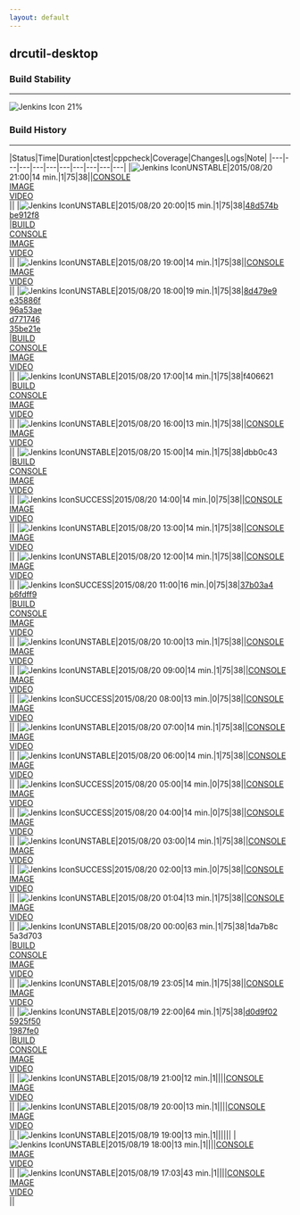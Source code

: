 ```yaml
---
layout: default
---
```

## drcutil-desktop
### Build Stability
___
![Jenkins Icon](http://jenkinshrg.github.io/images/48x48/health-20to39.png)
21%
  
### Build History
___
|Status|Time|Duration|<span class='badge'>ctest</span>|<span class='badge'>cppcheck</span>|Coverage|Changes|Logs|Note|
|---|---|---|---|---|---|---|---|---|---|
|![Jenkins Icon](http://jenkinshrg.github.io/images/24x24/yellow.png)UNSTABLE|2015/08/20 21:00|14 min.|1|75|38||[CONSOLE](https://drive.google.com/file/d/0B54sHwaxmuM4ZFU5Tkk0czZreDA/view?usp=drivesdk)<br>[IMAGE](https://drive.google.com/file/d/0B54sHwaxmuM4UFJjSGpNUExqeEE/view?usp=drivesdk)<br>[VIDEO](https://drive.google.com/file/d/0B54sHwaxmuM4Q1RVMEtqVFR0MzQ/view?usp=drivesdk)<br>||
|![Jenkins Icon](http://jenkinshrg.github.io/images/24x24/yellow.png)UNSTABLE|2015/08/20 20:00|15 min.|1|75|38|[48d574b](https://github.com/jrl-umi3218/hmc2/commit/48d574b)<br>[be912f8](https://github.com/jrl-umi3218/hrpsys-humanoid/commit/be912f8)<br>|[BUILD](https://drive.google.com/file/d/0B54sHwaxmuM4RnZRdWF0UGF6Tnc/view?usp=drivesdk)<br>[CONSOLE](https://drive.google.com/file/d/0B54sHwaxmuM4ZmtfV0Z6X2l4VHc/view?usp=drivesdk)<br>[IMAGE](https://drive.google.com/file/d/0B54sHwaxmuM4M3N2Q3d5bnZEOVE/view?usp=drivesdk)<br>[VIDEO](https://drive.google.com/file/d/0B54sHwaxmuM4RFkydmRfQU5FalE/view?usp=drivesdk)<br>||
|![Jenkins Icon](http://jenkinshrg.github.io/images/24x24/yellow.png)UNSTABLE|2015/08/20 19:00|14 min.|1|75|38||[CONSOLE](https://drive.google.com/file/d/0B54sHwaxmuM4b2c3S0pZQ3hxRmc/view?usp=drivesdk)<br>[IMAGE](https://drive.google.com/file/d/0B54sHwaxmuM4RnNMWEdDLXF3azg/view?usp=drivesdk)<br>[VIDEO](https://drive.google.com/file/d/0B54sHwaxmuM4SU5uanExUndrTWs/view?usp=drivesdk)<br>||
|![Jenkins Icon](http://jenkinshrg.github.io/images/24x24/yellow.png)UNSTABLE|2015/08/20 18:00|19 min.|1|75|38|[8d479e9](https://github.com/fkanehiro/hrpsys-base/commit/8d479e9)<br>[e35886f](https://github.com/fkanehiro/hrpsys-base/commit/e35886f)<br>[96a53ae](https://github.com/fkanehiro/hrpsys-base/commit/96a53ae)<br>[d771746](https://github.com/fkanehiro/openhrp3/commit/d771746)<br>[35be21e](https://github.com/fkanehiro/openhrp3/commit/35be21e)<br>|[BUILD](https://drive.google.com/file/d/0B54sHwaxmuM4MFYxWVJqQWJXTzg/view?usp=drivesdk)<br>[CONSOLE](https://drive.google.com/file/d/0B54sHwaxmuM4UDAwYThTOTgtNXc/view?usp=drivesdk)<br>[IMAGE](https://drive.google.com/file/d/0B54sHwaxmuM4UE5ZZWx3UThlNGM/view?usp=drivesdk)<br>[VIDEO](https://drive.google.com/file/d/0B54sHwaxmuM4VXRQM0NrTUNmdUU/view?usp=drivesdk)<br>||
|![Jenkins Icon](http://jenkinshrg.github.io/images/24x24/yellow.png)UNSTABLE|2015/08/20 17:00|14 min.|1|75|38|f406621<br>|[BUILD](https://drive.google.com/file/d/0B54sHwaxmuM4Q3I1RW9tWjU1azg/view?usp=drivesdk)<br>[CONSOLE](https://drive.google.com/file/d/0B54sHwaxmuM4UnVJQ0lDa1FrSUE/view?usp=drivesdk)<br>[IMAGE](https://drive.google.com/file/d/0B54sHwaxmuM4aFRDRHgyT2hpNHc/view?usp=drivesdk)<br>[VIDEO](https://drive.google.com/file/d/0B54sHwaxmuM4ZzdrdFI2UVFSVHc/view?usp=drivesdk)<br>||
|![Jenkins Icon](http://jenkinshrg.github.io/images/24x24/yellow.png)UNSTABLE|2015/08/20 16:00|13 min.|1|75|38||[CONSOLE](https://drive.google.com/file/d/0B54sHwaxmuM4blV6M2R1SllqUk0/view?usp=drivesdk)<br>[IMAGE](https://drive.google.com/file/d/0B54sHwaxmuM4YnAyTjRGRUZ2YzQ/view?usp=drivesdk)<br>[VIDEO](https://drive.google.com/file/d/0B54sHwaxmuM4ZTh1SHJTR05GOUE/view?usp=drivesdk)<br>||
|![Jenkins Icon](http://jenkinshrg.github.io/images/24x24/yellow.png)UNSTABLE|2015/08/20 15:00|14 min.|1|75|38|dbb0c43<br>|[BUILD](https://drive.google.com/file/d/0B54sHwaxmuM4ZXoxeFI3bWhEVkU/view?usp=drivesdk)<br>[CONSOLE](https://drive.google.com/file/d/0B54sHwaxmuM4a3lNZW5fR2ttQ1U/view?usp=drivesdk)<br>[IMAGE](https://drive.google.com/file/d/0B54sHwaxmuM4VEZ3cURCbkFmbm8/view?usp=drivesdk)<br>[VIDEO](https://drive.google.com/file/d/0B54sHwaxmuM4YWZzWE80OUJ6ODg/view?usp=drivesdk)<br>||
|![Jenkins Icon](http://jenkinshrg.github.io/images/24x24/blue.png)SUCCESS|2015/08/20 14:00|14 min.|0|75|38||[CONSOLE](https://drive.google.com/file/d/0B54sHwaxmuM4UVk1UWZUWHE5dkE/view?usp=drivesdk)<br>[IMAGE](https://drive.google.com/file/d/0B54sHwaxmuM4MkxXZUVZUXV5Q00/view?usp=drivesdk)<br>[VIDEO](https://drive.google.com/file/d/0B54sHwaxmuM4UUw3NnpoWVdYZ0E/view?usp=drivesdk)<br>||
|![Jenkins Icon](http://jenkinshrg.github.io/images/24x24/yellow.png)UNSTABLE|2015/08/20 13:00|14 min.|1|75|38||[CONSOLE](https://drive.google.com/file/d/0B54sHwaxmuM4VmN1NGpWQ3ZMcE0/view?usp=drivesdk)<br>[IMAGE](https://drive.google.com/file/d/0B54sHwaxmuM4cVJwOEZsMlJzcDQ/view?usp=drivesdk)<br>[VIDEO](https://drive.google.com/file/d/0B54sHwaxmuM4c3VoY3hWcThkdjQ/view?usp=drivesdk)<br>||
|![Jenkins Icon](http://jenkinshrg.github.io/images/24x24/yellow.png)UNSTABLE|2015/08/20 12:00|14 min.|1|75|38||[CONSOLE](https://drive.google.com/file/d/0B54sHwaxmuM4clFtUE43aWJDVjQ/view?usp=drivesdk)<br>[IMAGE](https://drive.google.com/file/d/0B54sHwaxmuM4b3llQ1dKd0p3THc/view?usp=drivesdk)<br>[VIDEO](https://drive.google.com/file/d/0B54sHwaxmuM4UjhwX1Zxd3hqWjg/view?usp=drivesdk)<br>||
|![Jenkins Icon](http://jenkinshrg.github.io/images/24x24/blue.png)SUCCESS|2015/08/20 11:00|16 min.|0|75|38|[37b03a4](https://github.com/jrl-umi3218/hmc2/commit/37b03a4)<br>[b6fdff9](https://github.com/jrl-umi3218/hrpsys-humanoid/commit/b6fdff9)<br>|[BUILD](https://drive.google.com/file/d/0B54sHwaxmuM4UHBkZklSbTl0Rjg/view?usp=drivesdk)<br>[CONSOLE](https://drive.google.com/file/d/0B54sHwaxmuM4NmZ5Q0RITWJiTUk/view?usp=drivesdk)<br>[IMAGE](https://drive.google.com/file/d/0B54sHwaxmuM4M1ZkZ3RabHBwWms/view?usp=drivesdk)<br>[VIDEO](https://drive.google.com/file/d/0B54sHwaxmuM4RjJMRkVIQWwtMUE/view?usp=drivesdk)<br>||
|![Jenkins Icon](http://jenkinshrg.github.io/images/24x24/yellow.png)UNSTABLE|2015/08/20 10:00|13 min.|1|75|38||[CONSOLE](https://drive.google.com/file/d/0B54sHwaxmuM4a3hYNERPcnVyRzg/view?usp=drivesdk)<br>[IMAGE](https://drive.google.com/file/d/0B54sHwaxmuM4X1JCUjNXX1N0Tlk/view?usp=drivesdk)<br>[VIDEO](https://drive.google.com/file/d/0B54sHwaxmuM4OHI3MUtBZzgzMGs/view?usp=drivesdk)<br>||
|![Jenkins Icon](http://jenkinshrg.github.io/images/24x24/yellow.png)UNSTABLE|2015/08/20 09:00|14 min.|1|75|38||[CONSOLE](https://drive.google.com/file/d/0B54sHwaxmuM4V18wdDRoZGxFYW8/view?usp=drivesdk)<br>[IMAGE](https://drive.google.com/file/d/0B54sHwaxmuM4MG5pb09fbkpCbFk/view?usp=drivesdk)<br>[VIDEO](https://drive.google.com/file/d/0B54sHwaxmuM4bU5aRHVSSlJhcVE/view?usp=drivesdk)<br>||
|![Jenkins Icon](http://jenkinshrg.github.io/images/24x24/blue.png)SUCCESS|2015/08/20 08:00|13 min.|0|75|38||[CONSOLE](https://drive.google.com/file/d/0B54sHwaxmuM4MTNrQmI2R3JSUmc/view?usp=drivesdk)<br>[IMAGE](https://drive.google.com/file/d/0B54sHwaxmuM4aHUxQkJTeTlxcW8/view?usp=drivesdk)<br>[VIDEO](https://drive.google.com/file/d/0B54sHwaxmuM4V0JnaU9sRjJDN28/view?usp=drivesdk)<br>||
|![Jenkins Icon](http://jenkinshrg.github.io/images/24x24/yellow.png)UNSTABLE|2015/08/20 07:00|14 min.|1|75|38||[CONSOLE](https://drive.google.com/file/d/0B54sHwaxmuM4QnYxUkxxRTRSM2s/view?usp=drivesdk)<br>[IMAGE](https://drive.google.com/file/d/0B54sHwaxmuM4X2o3YWdNam1QaGM/view?usp=drivesdk)<br>[VIDEO](https://drive.google.com/file/d/0B54sHwaxmuM4T0RISFBVX1JGRDg/view?usp=drivesdk)<br>||
|![Jenkins Icon](http://jenkinshrg.github.io/images/24x24/yellow.png)UNSTABLE|2015/08/20 06:00|14 min.|1|75|38||[CONSOLE](https://drive.google.com/file/d/0B54sHwaxmuM4ajFHa1c4dzdmYXM/view?usp=drivesdk)<br>[IMAGE](https://drive.google.com/file/d/0B54sHwaxmuM4aU1ScTZPdE9kRnM/view?usp=drivesdk)<br>[VIDEO](https://drive.google.com/file/d/0B54sHwaxmuM4a0xRRzhValpzd3c/view?usp=drivesdk)<br>||
|![Jenkins Icon](http://jenkinshrg.github.io/images/24x24/blue.png)SUCCESS|2015/08/20 05:00|14 min.|0|75|38||[CONSOLE](https://drive.google.com/file/d/0B54sHwaxmuM4b2tLckY2SndqT0E/view?usp=drivesdk)<br>[IMAGE](https://drive.google.com/file/d/0B54sHwaxmuM4Zjc0MWRPeXlpdDg/view?usp=drivesdk)<br>[VIDEO](https://drive.google.com/file/d/0B54sHwaxmuM4cGtWMXdzcmdVZG8/view?usp=drivesdk)<br>||
|![Jenkins Icon](http://jenkinshrg.github.io/images/24x24/blue.png)SUCCESS|2015/08/20 04:00|14 min.|0|75|38||[CONSOLE](https://drive.google.com/file/d/0B54sHwaxmuM4UHhkY1djNzhSSGs/view?usp=drivesdk)<br>[IMAGE](https://drive.google.com/file/d/0B54sHwaxmuM4QVFCeW8wb05LcTg/view?usp=drivesdk)<br>[VIDEO](https://drive.google.com/file/d/0B54sHwaxmuM4RnB0bWNGNG9EVFE/view?usp=drivesdk)<br>||
|![Jenkins Icon](http://jenkinshrg.github.io/images/24x24/yellow.png)UNSTABLE|2015/08/20 03:00|14 min.|1|75|38||[CONSOLE](https://drive.google.com/file/d/0B54sHwaxmuM4N25HaDgzNjRYQlE/view?usp=drivesdk)<br>[IMAGE](https://drive.google.com/file/d/0B54sHwaxmuM4amY4REpRYlZiTms/view?usp=drivesdk)<br>[VIDEO](https://drive.google.com/file/d/0B54sHwaxmuM4bkFYb0hIX0N0Umc/view?usp=drivesdk)<br>||
|![Jenkins Icon](http://jenkinshrg.github.io/images/24x24/blue.png)SUCCESS|2015/08/20 02:00|13 min.|0|75|38||[CONSOLE](https://drive.google.com/file/d/0B54sHwaxmuM4bW01QllKWFRpUEE/view?usp=drivesdk)<br>[IMAGE](https://drive.google.com/file/d/0B54sHwaxmuM4Sm5DOGpmZEtqdms/view?usp=drivesdk)<br>[VIDEO](https://drive.google.com/file/d/0B54sHwaxmuM4cEdxanpsbGRad3c/view?usp=drivesdk)<br>||
|![Jenkins Icon](http://jenkinshrg.github.io/images/24x24/yellow.png)UNSTABLE|2015/08/20 01:04|13 min.|1|75|38||[CONSOLE](https://drive.google.com/file/d/0B54sHwaxmuM4dnh0cUZVMzdxbWs/view?usp=drivesdk)<br>[IMAGE](https://drive.google.com/file/d/0B54sHwaxmuM4aXloSjVwWVU0ZVk/view?usp=drivesdk)<br>[VIDEO](https://drive.google.com/file/d/0B54sHwaxmuM4eTVQMEZ1R3NkUVU/view?usp=drivesdk)<br>||
|![Jenkins Icon](http://jenkinshrg.github.io/images/24x24/yellow.png)UNSTABLE|2015/08/20 00:00|63 min.|1|75|38|1da7b8c<br>5a3d703<br>|[BUILD](https://drive.google.com/file/d/0B54sHwaxmuM4V1V1aFduYVJBclU/view?usp=drivesdk)<br>[CONSOLE](https://drive.google.com/file/d/0B54sHwaxmuM4NEh4YWp2MVd0VWc/view?usp=drivesdk)<br>[IMAGE](https://drive.google.com/file/d/0B54sHwaxmuM4RHRTRVFVMzRHbkE/view?usp=drivesdk)<br>[VIDEO](https://drive.google.com/file/d/0B54sHwaxmuM4anRYWEZ2Wkhibnc/view?usp=drivesdk)<br>||
|![Jenkins Icon](http://jenkinshrg.github.io/images/24x24/yellow.png)UNSTABLE|2015/08/19 23:05|14 min.|1|75|38||[CONSOLE](https://drive.google.com/file/d/0B54sHwaxmuM4MU1fd3ZHTDQ4aVk/view?usp=drivesdk)<br>[IMAGE](https://drive.google.com/file/d/0B54sHwaxmuM4Yzg5SGFtT0MwSFk/view?usp=drivesdk)<br>[VIDEO](https://drive.google.com/file/d/0B54sHwaxmuM4aTZQaUVWWF9jT00/view?usp=drivesdk)<br>||
|![Jenkins Icon](http://jenkinshrg.github.io/images/24x24/yellow.png)UNSTABLE|2015/08/19 22:00|64 min.|1|75|38|[d0d9f02](https://github.com/fkanehiro/hrpsys-base/commit/d0d9f02)<br>[5925f50](https://github.com/fkanehiro/hrpsys-base/commit/5925f50)<br>[1987fe0](https://github.com/fkanehiro/hrpsys-base/commit/1987fe0)<br>|[BUILD](https://drive.google.com/file/d/0B54sHwaxmuM4bkp4bG5ybU5lS0U/view?usp=drivesdk)<br>[CONSOLE](https://drive.google.com/file/d/0B54sHwaxmuM4dU54UTJfVkVEQzA/view?usp=drivesdk)<br>[IMAGE](https://drive.google.com/file/d/0B54sHwaxmuM4X0Y3TmR6MHdnU2s/view?usp=drivesdk)<br>[VIDEO](https://drive.google.com/file/d/0B54sHwaxmuM4eE9xbmJxN0RLd0E/view?usp=drivesdk)<br>||
|![Jenkins Icon](http://jenkinshrg.github.io/images/24x24/yellow.png)UNSTABLE|2015/08/19 21:00|12 min.|1||||[CONSOLE](https://drive.google.com/file/d/0B54sHwaxmuM4bm5GNkJwWGZlV2c/view?usp=drivesdk)<br>[IMAGE](https://drive.google.com/file/d/0B54sHwaxmuM4Q1NVODU4QV81b2s/view?usp=drivesdk)<br>[VIDEO](https://drive.google.com/file/d/0B54sHwaxmuM4NHNJQUNXVHBoSGs/view?usp=drivesdk)<br>||
|![Jenkins Icon](http://jenkinshrg.github.io/images/24x24/yellow.png)UNSTABLE|2015/08/19 20:00|13 min.|1||||[CONSOLE](https://drive.google.com/file/d/0B54sHwaxmuM4NUVZZGlEYTRtQWs/view?usp=drivesdk)<br>[IMAGE](https://drive.google.com/file/d/0B54sHwaxmuM4UzBpSEQzV2lsWUk/view?usp=drivesdk)<br>[VIDEO](https://drive.google.com/file/d/0B54sHwaxmuM4aWVPbjM0Q0drVjA/view?usp=drivesdk)<br>||
|![Jenkins Icon](http://jenkinshrg.github.io/images/24x24/yellow.png)UNSTABLE|2015/08/19 19:00|13 min.|1||||||
|![Jenkins Icon](http://jenkinshrg.github.io/images/24x24/yellow.png)UNSTABLE|2015/08/19 18:00|13 min.|1||||[CONSOLE](https://drive.google.com/file/d/0B54sHwaxmuM4R2JVRF83NG56b2c/view?usp=drivesdk)<br>[IMAGE](https://drive.google.com/file/d/0B54sHwaxmuM4cG1NTTRseFZBOUE/view?usp=drivesdk)<br>[VIDEO](https://drive.google.com/file/d/0B54sHwaxmuM4NzYwN1FCSGNLdFk/view?usp=drivesdk)<br>||
|![Jenkins Icon](http://jenkinshrg.github.io/images/24x24/yellow.png)UNSTABLE|2015/08/19 17:03|43 min.|1||||[CONSOLE](https://drive.google.com/file/d/0B54sHwaxmuM4VmNWNV91REhSdWc/view?usp=drivesdk)<br>[IMAGE](https://drive.google.com/file/d/0B54sHwaxmuM4UHlGM0xUZnd6YmM/view?usp=drivesdk)<br>[VIDEO](https://drive.google.com/file/d/0B54sHwaxmuM4ejgxTi1YTlMyZzg/view?usp=drivesdk)<br>||
